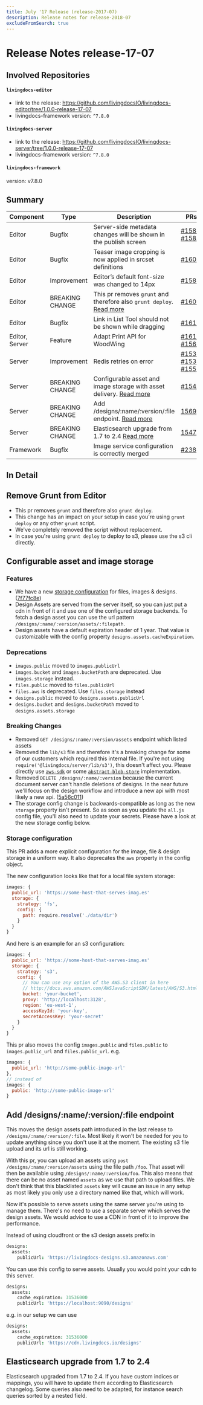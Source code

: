 ```yaml
---
title: July '17 Release (release-2017-07)
description: Release notes for release-2018-07
excludeFromSearch: true
---
```


# Release Notes release-17-07

## Involved Repositories

#### `livingdocs-editor`

- link to the release: https://github.com/livingdocsIO/livingdocs-editor/tree/1.0.0-release-17-07
- livingdocs-framework version: `^7.8.0`

#### `livingdocs-server`

- link to the release: https://github.com/livingdocsIO/livingdocs-server/tree/1.0.0-release-17-07
- livingdocs-framework version: `^7.8.0`

#### `livingdocs-framework`

version: v7.8.0

## Summary

Component | Type | Description | PRs | Issues
--- | --- | --- | --- | ---
Editor | Bugfix | Server-side metadata changes will be shown in the publish screen | [#1588](https://github.com/livingdocsIO/livingdocs-editor/pull/1588), [#1585](https://github.com/livingdocsIO/livingdocs-editor/pull/1585) | [#1325](https://github.com/livingdocsIO/livingdocs-planning/issues/1325), [#1261](https://github.com/livingdocsIO/livingdocs-planning/issues/1261)
Editor | Bugfix | Teaser image cropping is now applied in srcset definitions | [#1606](https://github.com/livingdocsIO/livingdocs-editor/pull/1606) | [#1258](https://github.com/livingdocsIO/livingdocs-planning/issues/1258)
Editor | Improvement | Editor’s default font-size was changed to 14px | [#1587](https://github.com/livingdocsIO/livingdocs-editor/pull/1587) | [#1029](https://github.com/livingdocsIO/livingdocs-planning/issues/1029)
Editor | BREAKING CHANGE | This pr removes `grunt` and therefore also `grunt deploy`. [Read more](#remove-grunt-from-editor) | [#1608](https://github.com/livingdocsIO/livingdocs-editor/pull/1608) | -
Editor | Bugfix | Link in List Tool should not be shown while dragging | [#1615](https://github.com/livingdocsIO/livingdocs-editor/pull/1615) | [#1224](https://github.com/livingdocsIO/livingdocs-planning/issues/1224)
Editor, Server | Feature | Adapt Print API for WoodWing | [#1611](https://github.com/livingdocsIO/livingdocs-editor/pull/1611), [#1567](https://github.com/livingdocsIO/livingdocs-server/pull/1567) | -
Server | Improvement | Redis retries on error | [#1534](https://github.com/livingdocsIO/livingdocs-server/pull/1534), [#1530](https://github.com/livingdocsIO/livingdocs-server/pull/1530), [#1552](https://github.com/livingdocsIO/livingdocs-server/pull/1552) | [#1231](https://github.com/livingdocsIO/livingdocs-planning/issues/1231)
Server | BREAKING CHANGE | Configurable asset and image storage with asset delivery. [Read more](#configurable-asset-and-image-storage) | [#1546](https://github.com/livingdocsIO/livingdocs-server/pull/1546) | [#1222](https://github.com/livingdocsIO/livingdocs-planning/issues/1222)
Server | BREAKING CHANGE | Add /designs/:name/:version/:file endpoint. [Read more](#add-designsnameversionfile-endpoint) | [1569](https://github.com/livingdocsIO/livingdocs-server/pull/1569) | -
Server | BREAKING CHANGE | Elasticsearch upgrade from 1.7 to 2.4 [Read more](#elasticsearch-upgrade-from-17-to-24) | [1547](https://github.com/livingdocsIO/livingdocs-server/pull/1547) | [#1281](https://github.com/livingdocsIO/livingdocs-planning/issues/1281)
Framework | Bugfix | Image service configuration is correctly merged | [#238](https://github.com/livingdocsIO/livingdocs-framework/pull/238) | [#1229](https://github.com/livingdocsIO/livingdocs-planning/issues/1229), [#1216](https://github.com/livingdocsIO/livingdocs-planning/issues/1216)


## In Detail

## Remove Grunt from Editor

- This pr removes `grunt` and therefore also `grunt deploy`.
- This change has an impact on your setup in case you're using `grunt deploy` or any other `grunt` script.
- We've completely removed the script without replacement.
- In case you're using `grunt deploy` to deploy to s3, please use the s3 cli directly.

## Configurable asset and image storage

### Features
  - We have a new [storage configuration](#user-content-storage-configuration) for files, images & designs. ([7f77fc8e](https://github.com/livingdocsIO/livingdocs-server/commit/7f77fc8e))
  - Design Assets are served from the server itself, so you can just put a cdn in front of it and use one of the configured storage backends. To fetch a design asset you can use the url pattern `/designs/:name/:version/assets/:filepath`.
  - Design assets have a default expiration header of 1 year. That value is customizable with the config property `designs.assets.cacheExpiration`.

### Deprecations
  - `images.public` moved to `images.publicUrl`
  - `images.bucket` and `images.bucketPath` are deprecated. Use `images.storage` instead.
  - `files.public` moved to `files.publicUrl`
  - `files.aws` is deprecated. Use `files.storage` instead
  - `designs.public` moved to `designs.assets.publicUrl`
  - `designs.bucket` and `designs.bucketPath` moved to `designs.assets.storage`

### Breaking Changes
  - Removed `GET /designs/:name/:version/assets` endpoint which listed assets
  - Removed the `lib/s3` file and therefore it's a breaking change for some of our customers which required this internal file. If you're not using `require('@livingdocs/server/lib/s3')`, this doesn't affect you. Please directly use [`aws-sdk`](https://npm.im/aws-sdk) or some [`abstract-blob-store`](https://npm.im/abstract-blob-store) implementation.
  - Removed `DELETE /designs/:name/:version` because the current document server can't handle deletions of designs. In the near future we'll focus on the design workflow and introduce a new api with most likely a new api. ([5a56c011](https://github.com/livingdocsIO/livingdocs-server/commit/5a56c011))
  - The storage config change is backwards-compatible as long as the new `storage` property isn't present. So as soon as you update the `all.js` config file, you'll also need to update your secrets. Please have a look at the new storage config below.

### Storage configuration
  This PR adds a more explicit configuration for the image, file & design storage in a uniform way.
  It also deprecates the `aws` property in the config object.

  The new configuration looks like that for a local file system storage:
  ```js
  images: {
    public_url: 'https://some-host-that-serves-imag.es'
    storage: {
      strategy: 'fs',
      config: {
        path: require.resolve('./data/dir')
      }
    }
  }
  ```

  And here is an example for an s3 configuration:
  ```js
  images: {
    public_url: 'https://some-host-that-serves-imag.es'
    storage: {
      strategy: 's3',
      config: {
        // You can use any option of the AWS.S3 client in here
        // http://docs.aws.amazon.com/AWSJavaScriptSDK/latest/AWS/S3.html#constructor_details
        bucket: 'your-bucket',
        proxy: 'http://localhost:3128',
        region: 'eu-west-1',
        accessKeyId: 'your-key',
        secretAccessKey: 'your-secret'
      }
    }
  }
  ```

  This pr also moves the config `images.public` and `files.public` to `images.public_url` and `files.public_url`.
  e.g.
  ```js
  images: {
    public_url: 'http://some-public-image-url'
  },
  // instead of
  images: {
    public: 'http://some-public-image-url'
  }
  ```

## Add /designs/:name/:version/:file endpoint

This moves the design assets path introduced in the last release to `/designs/:name/:version/:file`. Most likely it won't be needed for you to update anything since you don't use it at the moment. The existing s3 file upload and its url is still working.

With this pr, you can upload an assets using `post /designs/:name/:version/assets` using the file path `/foo`. That asset will then be available using `/designs/:name/:version/foo`. This also means that there can be no asset named `assets` as we use that path to upload files. We don't think that this blacklisted `assets` key will cause an issue in any setup as most likely you only use a directory named like that, which will work.

Now it's possible to serve assets using the same server you're using to manage them. There's no need to use a separate server which serves the design assets. We would advice to use a CDN in front of it to improve the performance.

Instead of using cloudfront or the s3 design assets prefix in
```coffee
designs:
  assets:
    publicUrl: 'https://livingdocs-designs.s3.amazonaws.com'
```

You can use this config to serve assets.
Usually you would point your cdn to this server.
```coffee
designs:
  assets:
    cache_expiration: 31536000
    publicUrl: 'https://localhost:9090/designs'
```

e.g. in our setup we can use
```coffee
designs:
  assets:
    cache_expiration: 31536000
    publicUrl: 'https://cdn.livingdocs.io/designs'
```

## Elasticsearch upgrade from 1.7 to 2.4

Elasticsearch upgraded from 1.7 to 2.4. If you have custom indices or mappings, you will have to update them according to Elasticsearch changelog. Some queries also need to be adapted, for instance search queries sorted by a nested field.
